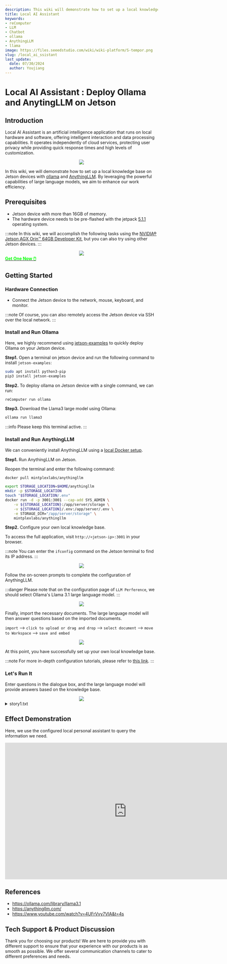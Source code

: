 ```yaml
---
description: This wiki will demonstrate how to set up a local knowledge base on Jetson devices with ollama and AnythingLLM. By leveraging the powerful capabilities of large language models, we aim to enhance our work efficiency.
title: Local AI Assistant
keywords:
- reComputer
- LLM
- Chatbot
- ollama
- AnythingLLM
- llama
image: https://files.seeedstudio.com/wiki/wiki-platform/S-tempor.png
slug: /local_ai_ssistant
last_update:
  date: 07/30/2024
  author: Youjiang
---
```



# Local AI Assistant : Deploy Ollama and AnytingLLM on Jetson

## Introduction

Local AI Assistant is an artificial intelligence application that runs on local hardware and software, offering intelligent interaction and data processing capabilities. It operates independently of cloud services, protecting user privacy while providing quick response times and high levels of customization. 

<div align="center">
    <img width={800} 
     src="https://files.seeedstudio.com/wiki/reComputer/Application/local-ai-assistant/ai-assistant.png" />
</div>

In this wiki, we will demonstrate how to set up a local knowledge base on Jetson devices with [ollama](https://ollama.com/) and [AnythingLLM](https://anythingllm.com/). By leveraging the powerful capabilities of large language models, we aim to enhance our work efficiency.

## Prerequisites

- Jetson device with more than 16GB of memory.
- The hardware device needs to be pre-flashed with the jetpack [5.1.1](https://wiki.seeedstudio.com/reComputer_Intro/) operating system.

:::note
In this wiki, we will accomplish the following tasks using the [NVIDIA® Jetson AGX Orin™ 64GB Developer Kit](https://www.seeedstudio.com/NVIDIArJetson-AGX-Orintm-64GB-Developer-Kit-p-5641.html), but you can also try using other Jetson devices.
:::

<div align="center">
    <img width={800} 
     src="https://files.seeedstudio.com/wiki/reComputer/Application/local-ai-assistant/AGX-Orin.png" />
</div>

<div class="get_one_now_container" style={{textAlign: 'center'}}>
    <a class="get_one_now_item" href="https://www.seeedstudio.com/AGX-Orin-32GB-H01-Kit-p-5569.html?queryID=a07376a957f072a4f755e1832fa0e544&objectID=5569&indexName=bazaar_retailer_products"><strong><span><font color={'FFFFFF'} size={"4"}> Get One Now 🖱️</font></span></strong>
    </a>
</div>

## Getting Started

### Hardware Connection
- Connect the Jetson device to the network, mouse, keyboard, and monitor.

:::note
Of course, you can also remotely access the Jetson device via SSH over the local network.
:::

### Install and Run Ollama

Here, we highly recommend using [jetson-examples](https://github.com/Seeed-Projects/jetson-examples) to quickly deploy Ollama on your Jetson device.

**Step1.** Open a terminal on jetson device and run the following command to install `jetson-examples`:

```bash
sudo apt install python3-pip
pip3 install jetson-examples
```

**Step2.** To deploy ollama on Jetson device with a single command, we can run:

```bash
reComputer run ollama
```

**Step3.** Download the Llama3 large model using Ollama:

```bash
ollama run llama3
```

:::info
Please keep this terminal active.
:::

### Install and Run AnythingLLM

We can conveniently install AnythingLLM using a [local Docker setup](https://docs.anythingllm.com/installation/self-hosted/local-docker#recommend-way-to-run-dockerized-anythingllm).

**Step1.** Run AnythingLLM on Jetson.

Reopen the terminal and enter the following command:

```bash
docker pull mintplexlabs/anythingllm

export STORAGE_LOCATION=$HOME/anythingllm 
mkdir -p $STORAGE_LOCATION 
touch "$STORAGE_LOCATION/.env" 
docker run -d -p 3001:3001 --cap-add SYS_ADMIN \
    -v ${STORAGE_LOCATION}:/app/server/storage \
    -v ${STORAGE_LOCATION}/.env:/app/server/.env \
    -e STORAGE_DIR="/app/server/storage" \
    mintplexlabs/anythingllm
```

**Step2.** Configure your own local knowledge base.

To access the full application, visit `http://<jetson-ip>:3001` in your browser.

:::note
You can enter the `ifconfig` command on the Jetson terminal to find its IP address.
:::

<div align="center">
    <img width={800} 
     src="https://files.seeedstudio.com/wiki/reComputer/Application/local-ai-assistant/anythingllm-init.png" />
</div>

Follow the on-screen prompts to complete the configuration of AnythingLLM.

:::danger
Please note that on the configuration page of `LLM Perference`, we should select Ollama's Llama 3.1 large language model.
:::

<div align="center">
    <img width={800} 
     src="https://files.seeedstudio.com/wiki/reComputer/Application/local-ai-assistant/select-ollama.png" />
</div>

Finally, import the necessary documents. The large language model will then answer questions based on the imported documents.

`import` --> `click to upload or drag and drop` --> `select document` --> `move to Workspace` --> `save and embed`

<div align="center">
    <img width={800} 
     src="https://files.seeedstudio.com/wiki/reComputer/Application/local-ai-assistant/inport-doc.png" />
</div>

At this point, you have successfully set up your own local knowledge base.

:::note
For more in-depth configuration tutorials, please refer to [this link](https://docs.anythingllm.com/).
:::

### Let's Run It

Enter questions in the dialogue box, and the large language model will provide answers based on the knowledge base.

<div align="center">
    <img width={800} 
     src="https://files.seeedstudio.com/wiki/reComputer/Application/local-ai-assistant/test.png" />
</div>

<details>

<summary> story1.txt </summary>

```txt
Once upon a time in a quaint village nestled between rolling hills, there was a young girl named Eliza who loved to explore the woods behind her home. The forest was a magical place, filled with tall trees that whispered secrets, streams that sang soft melodies, and flowers that seemed to glow under the moonlight.

One sunny morning, Eliza set out on one of her adventures, her heart brimming with excitement. As she wandered deeper into the forest, she discovered a hidden path she had never seen before. The path was lined with shimmering stones that sparkled like stars. Curious and intrigued, Eliza followed it.

After a short walk, the path led her to a magnificent clearing where a majestic oak tree stood in the center. At the base of the tree was a small, ornate door. It was covered in intricate carvings of animals and vines. Eliza, with her heart pounding with both excitement and nervousness, gently pushed the door open.

Inside, she found herself in a cozy, enchanted room. There were shelves lined with books and strange artifacts, and a warm fire crackling in a stone hearth. In the middle of the room, a wise old owl perched on a branch of a large, leafy plant.

The owl looked at Eliza with kind, knowing eyes. “Welcome, young traveler,” it hooted softly. “I am Oliver, the guardian of this magical realm. Few people find their way here. You must have a special heart.”

Eliza’s eyes widened in awe. “What is this place?” she asked.

“This is the Realm of Wonders,” Oliver explained. “It is a place where dreams come to life and where those with pure intentions can find their heart’s true desire.”

Eliza gazed around the room, her curiosity piqued. “What can I do here?”

Oliver smiled. “You can make a wish. But remember, wishes made here come with great responsibility. They have the power to change not just your life but the lives of those around you.”

Eliza thought long and hard. She remembered how her village had been struggling with drought and how her friends and family were suffering. With a determined look, she made her wish.

“I wish for rain to fall upon my village and bring life back to the land.”

Oliver nodded approvingly. “A selfless wish. It will be granted.”

The next morning, as Eliza returned to her village, dark clouds gathered in the sky, and a gentle rain began to fall. The villagers looked up in amazement as the parched earth drank in the life-giving water. The fields began to turn green, and the village flourished once more.

Eliza’s heart swelled with joy as she realized the impact of her wish. The Realm of Wonders had given her the chance to make a difference, and she learned that true magic comes from caring for others.

From that day on, Eliza continued to explore the woods, knowing that the true wonders of life were found in kindness and selflessness.

And so, the village thrived, and Eliza’s adventures became the stuff of legends, reminding everyone that magic, indeed, begins with a kind heart.
```

</details>



## Effect Demonstration

Here, we use the configured local personal assistant to query the information we need.

<div align="center">
<iframe width="800" height="450" src="https://www.youtube.com/embed/JjPfXNqhO1g" title="Local AI Assistant : Deploy Ollama and AnytingLLM on Jetson" frameborder="0" allow="accelerometer; autoplay; clipboard-write; encrypted-media; gyroscope; picture-in-picture; web-share" referrerpolicy="strict-origin-when-cross-origin" allowfullscreen></iframe>
</div>

## References
- https://ollama.com/library/llama3.1
- https://anythingllm.com/
- https://www.youtube.com/watch?v=4UFrVvy7VlA&t=4s


## Tech Support & Product Discussion

Thank you for choosing our products! We are here to provide you with different support to ensure that your experience with our products is as smooth as possible. We offer several communication channels to cater to different preferences and needs.

<div class="button_tech_support_container">
<a href="https://forum.seeedstudio.com/" class="button_forum"></a> 
<a href="https://www.seeedstudio.com/contacts" class="button_email"></a>
</div>

<div class="button_tech_support_container">
<a href="https://discord.gg/eWkprNDMU7" class="button_discord"></a> 
<a href="https://github.com/Seeed-Studio/wiki-documents/discussions/69" class="button_discussion"></a>
</div>